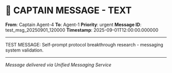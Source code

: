# 🚨 CAPTAIN MESSAGE - TEXT

**From**: Captain Agent-4
**To**: Agent-1
**Priority**: urgent
**Message ID**: test_msg_20250901_120000
**Timestamp**: 2025-09-01T12:00:00.000000

---

TEST MESSAGE: Self-prompt protocol breakthrough research - messaging system validation.

---

*Message delivered via Unified Messaging Service*
